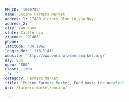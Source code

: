 ```yaml
---
FM_ID: '1000785'
name: Encino Farmers Market
address_1: 17400 Victory Blvd in Van Nuys
address_2: ''
city: Van Nuys
state: California
zipcode: '91406'
phone: ''
latitude: '34.1862'
longitude: '-118.5141'
website: 'http://www.encinofarmersmarket.org/'
day: Sun
open: '800'
close: '1300'
'': ''
category: Farmers Market
title: 'Encino Farmers Market, Food Oasis Los Angeles'
uri: /farmers-market/encino/

---
```


